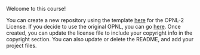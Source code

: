 Welcome to this course!

You can create a new repository using the template [here](https://github.com/StarkDrones/add-the-opnl-license-to-your-repo-template) for the OPNL-2 License. If you decide to use the original OPNL, you can go [here](https://github.com/StarkDrones/OPNL). Once created, you can update the license file to include your copyright info in the copyright section. You can also update or delete the README, and add your project files.